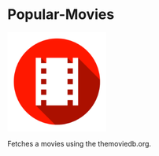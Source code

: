 # Popular-Movies

<img src="https://github.com/wilburt/Popular-Movies/blob/master/app/src/main/ic_launcher-web.png" width="201px" height="201px"/>

Fetches a movies using the themoviedb.org.
